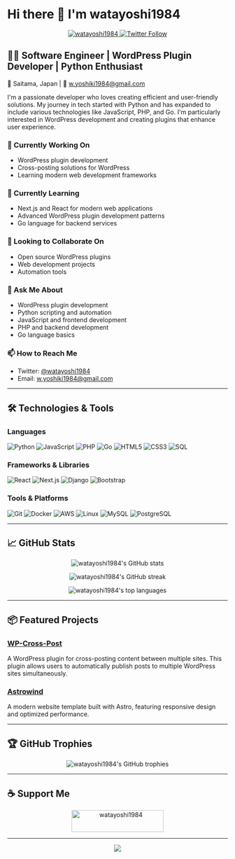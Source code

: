 # Hi there 👋 I'm watayoshi1984

<p align="center">
  <a href="https://github.com/watayoshi1984/watayoshi1984">
    <img src="https://komarev.com/ghpvc/?username=watayoshi1984&label=Profile%20views&color=0e75b6&style=flat" alt="watayoshi1984" />
  </a>
  <a href="https://twitter.com/watayoshi1984">
    <img alt="Twitter Follow" src="https://img.shields.io/twitter/follow/watayoshi1984?style=social">
  </a>
</p>

## 👨‍💻 Software Engineer | WordPress Plugin Developer | Python Enthusiast

📍 Saitama, Japan | 📧 w.yoshiki1984@gmail.com

I'm a passionate developer who loves creating efficient and user-friendly solutions. My journey in tech started with Python and has expanded to include various technologies like JavaScript, PHP, and Go. I'm particularly interested in WordPress development and creating plugins that enhance user experience.

### 🔭 Currently Working On
- WordPress plugin development
- Cross-posting solutions for WordPress
- Learning modern web development frameworks

### 🌱 Currently Learning
- Next.js and React for modern web applications
- Advanced WordPress plugin development patterns
- Go language for backend services

### 👯 Looking to Collaborate On
- Open source WordPress plugins
- Web development projects
- Automation tools

### 💬 Ask Me About
- WordPress plugin development
- Python scripting and automation
- JavaScript and frontend development
- PHP and backend development
- Go language basics

### 📫 How to Reach Me
- Twitter: [@watayoshi1984](https://twitter.com/watayoshi1984)
- Email: w.yoshiki1984@gmail.com

---

## 🛠️ Technologies & Tools

### Languages
![Python](https://img.shields.io/badge/-Python-3776AB?style=flat-square&logo=python&logoColor=white)
![JavaScript](https://img.shields.io/badge/-JavaScript-F7DF1E?style=flat-square&logo=javascript&logoColor=black)
![PHP](https://img.shields.io/badge/-PHP-777BB4?style=flat-square&logo=php&logoColor=white)
![Go](https://img.shields.io/badge/-Go-00ADD8?style=flat-square&logo=go&logoColor=white)
![HTML5](https://img.shields.io/badge/-HTML5-E34F26?style=flat-square&logo=html5&logoColor=white)
![CSS3](https://img.shields.io/badge/-CSS3-1572B6?style=flat-square&logo=css3&logoColor=white)
![SQL](https://img.shields.io/badge/-SQL-4479A1?style=flat-square&logo=postgresql&logoColor=white)

### Frameworks & Libraries
![React](https://img.shields.io/badge/-React-61DAFB?style=flat-square&logo=react&logoColor=black)
![Next.js](https://img.shields.io/badge/-Next.js-000000?style=flat-square&logo=next.js&logoColor=white)
![Django](https://img.shields.io/badge/-Django-092E20?style=flat-square&logo=django&logoColor=white)
![Bootstrap](https://img.shields.io/badge/-Bootstrap-7952B3?style=flat-square&logo=bootstrap&logoColor=white)

### Tools & Platforms
![Git](https://img.shields.io/badge/-Git-F05032?style=flat-square&logo=git&logoColor=white)
![Docker](https://img.shields.io/badge/-Docker-2496ED?style=flat-square&logo=docker&logoColor=white)
![AWS](https://img.shields.io/badge/-AWS-232F3E?style=flat-square&logo=amazon-aws&logoColor=white)
![Linux](https://img.shields.io/badge/-Linux-FCC624?style=flat-square&logo=linux&logoColor=black)
![MySQL](https://img.shields.io/badge/-MySQL-4479A1?style=flat-square&logo=mysql&logoColor=white)
![PostgreSQL](https://img.shields.io/badge/-PostgreSQL-336791?style=flat-square&logo=postgresql&logoColor=white)

---

## 📈 GitHub Stats

<p align="center">
  <img src="https://github-readme-stats.vercel.app/api?username=watayoshi1984&show_icons=true&theme=transparent&hide_border=true" alt="watayoshi1984's GitHub stats" />
</p>

<p align="center">
  <img src="https://github-readme-streak-stats.herokuapp.com/?user=watayoshi1984&theme=transparent&hide_border=true" alt="watayoshi1984's GitHub streak" />
</p>

<p align="center">
  <img src="https://github-readme-stats.vercel.app/api/top-langs?username=watayoshi1984&show_icons=true&locale=en&layout=compact&theme=transparent&hide_border=true" alt="watayoshi1984's top languages" />
</p>

---

## 📦 Featured Projects

### [WP-Cross-Post](https://github.com/watayoshi1984/wp-plugin)
A WordPress plugin for cross-posting content between multiple sites. This plugin allows users to automatically publish posts to multiple WordPress sites simultaneously.

### [Astrowind](https://github.com/watayoshi1984/astrowind)
A modern website template built with Astro, featuring responsive design and optimized performance.

---

## 🏆 GitHub Trophies

<p align="center">
  <img src="https://github-profile-trophy.vercel.app/?username=watayoshi1984&theme=onedark&no-frame=true&row=1&column=7" alt="watayoshi1984's GitHub trophies" />
</p>

---

## ☕ Support Me

<p align="center">
  <a href="https://ko-fi.com/watayoshi1984">
    <img src="https://cdn.ko-fi.com/cdn/kofi3.png?v=3" height="50" width="210" alt="watayoshi1984" />
  </a>
</p>

---

<p align="center">
  <img src="https://capsule-render.vercel.app/api?type=waving&color=gradient&height=100&section=footer"/>
</p>
